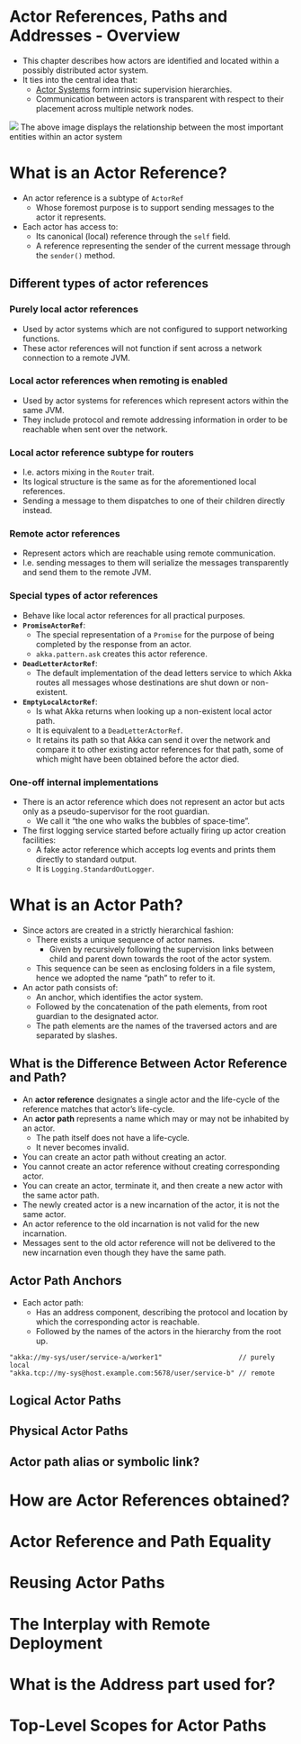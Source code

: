 # Actor References, Paths and Addresses - Overview
- This chapter describes how actors are identified and located within a possibly distributed actor system. 
- It ties into the central idea that:
    - [Actor Systems](../02-actor-system) form intrinsic supervision hierarchies. 
    - Communication between actors is transparent with respect to their placement across multiple network nodes.
    
![](https://doc.akka.io/docs/akka/current/general/ActorPath.png)
The above image displays the relationship between the most important entities within an actor system

# What is an Actor Reference?
- An actor reference is a subtype of `ActorRef`
    - Whose foremost purpose is to support sending messages to the actor it represents. 
- Each actor has access to:
    - Its canonical (local) reference through the `self` field.
    - A reference representing the sender of the current message through the `sender()` method.

## Different types of actor references

### Purely local actor references
- Used by actor systems which are not configured to support networking functions. 
- These actor references will not function if sent across a network connection to a remote JVM.

### Local actor references when remoting is enabled
- Used by actor systems for references which represent actors within the same JVM.
- They include protocol and remote addressing information in order to be reachable when sent over the network.

### Local actor reference subtype for routers
- I.e. actors mixing in the `Router` trait. 
- Its logical structure is the same as for the aforementioned local references.
- Sending a message to them dispatches to one of their children directly instead.

### Remote actor references
- Represent actors which are reachable using remote communication.
- I.e. sending messages to them will serialize the messages transparently and send them to the remote JVM.

### Special types of actor references
- Behave like local actor references for all practical purposes.
- **`PromiseActorRef`**:
    - The special representation of a `Promise` for the purpose of being completed by the response from an actor. 
    - `akka.pattern.ask` creates this actor reference.
- **`DeadLetterActorRef`**:
    - The default implementation of the dead letters service to which Akka routes all messages whose destinations are shut down or non-existent.
- **`EmptyLocalActorRef`**:
    - Is what Akka returns when looking up a non-existent local actor path.
    - It is equivalent to a `DeadLetterActorRef`.
    - It retains its path so that Akka can send it over the network and compare it to other existing actor references for that path, some of which might have been obtained before the actor died.

### One-off internal implementations
- There is an actor reference which does not represent an actor but acts only as a pseudo-supervisor for the root guardian.
    - We call it “the one who walks the bubbles of space-time”.
- The first logging service started before actually firing up actor creation facilities:
    - A fake actor reference which accepts log events and prints them directly to standard output.
    - It is `Logging.StandardOutLogger`.

# What is an Actor Path?
- Since actors are created in a strictly hierarchical fashion:
    - There exists a unique sequence of actor names.
        - Given by recursively following the supervision links between child and parent down towards the root of the actor system. 
    - This sequence can be seen as enclosing folders in a file system, hence we adopted the name “path” to refer to it.
- An actor path consists of:
    - An anchor, which identifies the actor system.
    - Followed by the concatenation of the path elements, from root guardian to the designated actor.
    - The path elements are the names of the traversed actors and are separated by slashes.

## What is the Difference Between Actor Reference and Path?
- An **actor reference** designates a single actor and the life-cycle of the reference matches that actor’s life-cycle.
- An **actor path** represents a name which may or may not be inhabited by an actor.
    - The path itself does not have a life-cycle.
    - It never becomes invalid. 
- You can create an actor path without creating an actor.
- You cannot create an actor reference without creating corresponding actor.
- You can create an actor, terminate it, and then create a new actor with the same actor path. 
- The newly created actor is a new incarnation of the actor, it is not the same actor. 
- An actor reference to the old incarnation is not valid for the new incarnation. 
- Messages sent to the old actor reference will not be delivered to the new incarnation even though they have the same path.

## Actor Path Anchors
- Each actor path:
    - Has an address component, describing the protocol and location by which the corresponding actor is reachable.
    - Followed by the names of the actors in the hierarchy from the root up. 
```
"akka://my-sys/user/service-a/worker1"                   // purely local
"akka.tcp://my-sys@host.example.com:5678/user/service-b" // remote
```

## Logical Actor Paths




## Physical Actor Paths




## Actor path alias or symbolic link?













# How are Actor References obtained?





# Actor Reference and Path Equality





# Reusing Actor Paths





# The Interplay with Remote Deployment





# What is the Address part used for?





# Top-Level Scopes for Actor Paths










